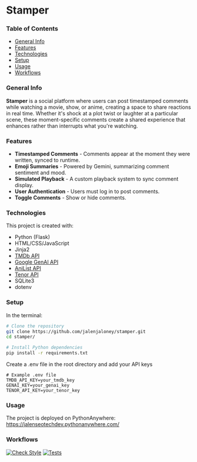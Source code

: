 # Stamper

### Table of Contents
- [General Info](#general-info)
- [Features](#features)
- [Technologies](#technologies)
- [Setup](#setup)
- [Usage](#usage)
- [Workflows](#workflows)

### General Info
**Stamper** is a social platform where users can post timestamped comments while watching a movie, show, or anime, creating a space
to share reactions in real time. Whether it's shock at a plot twist or laughter at a particular scene, these moment-specific comments
create a shared experience that enhances rather than interrupts what you're watching.
    
### Features
- **Timestamped Comments** - Comments appear at the moment they were written, synced to runtime.
- **Emoji Summaries** - Powered by Gemini, summarizing comment sentiment and mood.
- **Simulated Playback** - A custom playback system to sync comment display.
- **User Authentication** - Users must log in to post comments.
- **Toggle Comments** - Show or hide comments.

### Technologies
This project is created with:
- Python (Flask)
- HTML/CSS/JavaScript
- Jinja2
- [TMDb API](https://developer.themoviedb.org/docs/getting-started)
- [Google GenAI API](https://ai.google.dev/)
- [AniList API](https://docs.anilist.co/)
- [Tenor API](https://tenor.com/gifapi)
- SQLite3
- dotenv


### Setup
In the terminal:
``` bash
# Clone the repository
git clone https://github.com/jalenjaloney/stamper.git
cd stamper/

# Install Python dependencies
pip install -r requirements.txt
```

Create a .env file in the root directory and add your API keys
```env
# Example .env file
TMDB_API_KEY=your_tmdb_key
GENAI_KEY=your_genai_key
TENOR_API_KEY=your_tenor_key
```

### Usage
The project is deployed on PythonAnywhere: https://jalenseotechdev.pythonanywhere.com/

### Workflows
[![Check Style](https://github.com/jalenjaloney/Civic-Compass/actions/workflows/stylecheck.yaml/badge.svg)](https://github.com/jalenjaloney/Civic-Compass/actions/workflows/stylecheck.yaml)
[![Tests](https://github.com/jalenjaloney/Civic-Compass/actions/workflows/tests.yaml/badge.svg)](https://github.com/jalenjaloney/Civic-Compass/actions/workflows/tests.yaml)

